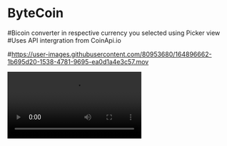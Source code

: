 # ByteCoin

#Bicoin converter in respective currency you selected using Picker view
#Uses API intergration from CoinApi.io 


#https://user-images.githubusercontent.com/80953680/164896662-1b695d20-1538-4781-9695-ea0d1a4e3c57.mov

![Alt Text](https://user-images.githubusercontent.com/80953680/164896662-1b695d20-1538-4781-9695-ea0d1a4e3c57.mov)
